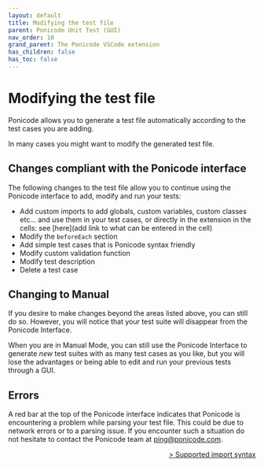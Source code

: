 ```yaml
---
layout: default
title: Modifying the test file
parent: Ponicode Unit Test (GUI)
nav_order: 10
grand_parent: The Ponicode VSCode extension
has_children: false
has_toc: false
---
```


# Modifying the test file

Ponicode allows you to generate a test file automatically according to the test cases you are adding.  

In many cases you might want to modify the generated test file.

## Changes compliant with the Ponicode interface

The following changes to the test file allow you to continue using the Ponicode interface to add, modify and run your tests:

-   Add custom imports to add globals, custom variables, custom classes etc... and use them in your test cases, or directly in the extension in the cells: see [here](add link to what can be entered in the cell)
-   Modify the `beforeEach` section
-   Add simple test cases that is Ponicode syntax friendly
-   Modify custom validation function
-   Modify test description
-   Delete a test case

## Changing to Manual

If you desire to make changes beyond the areas listed above, you can still do so. However, you will notice that your test suite will disappear from the Ponicode Interface.

When you are in Manual Mode, you can still use the Ponicode Interface to generate *new* test suites with as many test cases as you like, but you will lose the advantages or being able to edit and run your previous tests through a GUI.

## Errors

A red bar at the top of the Ponicode interface indicates that Ponicode is encountering a problem while parsing your test file. 
This could be due to network errors or to a parsing issue. If you encounter such a situation do not hesitate to contact the Ponicode team at ping@ponicode.com.

<div align="right">
    <a href="/docs/vscode_extension/gui_test/importSyntax" >
        > Supported import syntax
    </a>
</div>

